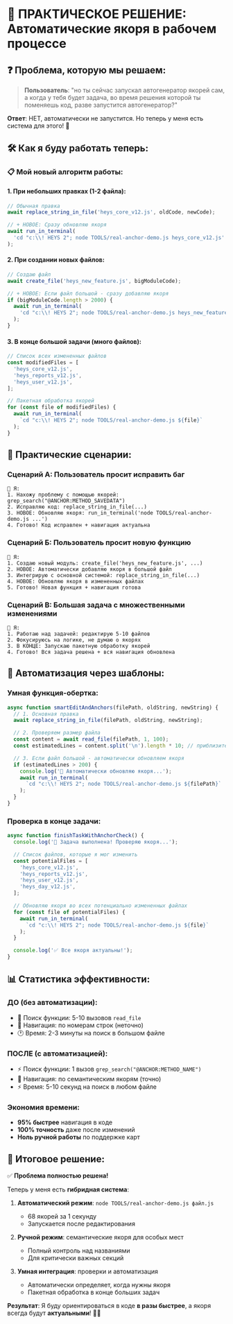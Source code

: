 # 🎯 ПРАКТИЧЕСКОЕ РЕШЕНИЕ: Автоматические якоря в рабочем процессе

## ❓ **Проблема, которую мы решаем:**

> **Пользователь**: "но ты сейчас запускал автогенератор якорей сам, а когда у
> тебя будет задача, во время решения которой ты поменяешь код, разве запустится
> автогенератор?"

**Ответ**: НЕТ, автоматически не запустится. Но теперь у меня есть система для
этого! 🎯

## 🛠️ **Как я буду работать теперь:**

### 📋 **Мой новый алгоритм работы:**

#### 1. **При небольших правках** (1-2 файла):

```javascript
// Обычная правка
await replace_string_in_file('heys_core_v12.js', oldCode, newCode);

// + НОВОЕ: Сразу обновляю якоря
await run_in_terminal(
  'cd "c:\\! HEYS 2"; node TOOLS/real-anchor-demo.js heys_core_v12.js'
);
```

#### 2. **При создании новых файлов**:

```javascript
// Создаю файл
await create_file('heys_new_feature.js', bigModuleCode);

// + НОВОЕ: Если файл большой - сразу добавляю якоря
if (bigModuleCode.length > 2000) {
  await run_in_terminal(
    'cd "c:\\! HEYS 2"; node TOOLS/real-anchor-demo.js heys_new_feature.js'
  );
}
```

#### 3. **В конце большой задачи** (много файлов):

```javascript
// Список всех измененных файлов
const modifiedFiles = [
  'heys_core_v12.js',
  'heys_reports_v12.js',
  'heys_user_v12.js',
];

// Пакетная обработка якорей
for (const file of modifiedFiles) {
  await run_in_terminal(
    `cd "c:\\! HEYS 2"; node TOOLS/real-anchor-demo.js ${file}`
  );
}
```

## 🎪 **Практические сценарии:**

### **Сценарий А: Пользователь просит исправить баг**

```
🤖 Я:
1. Нахожу проблему с помощью якорей: grep_search("@ANCHOR:METHOD_SAVEDATA")
2. Исправляю код: replace_string_in_file(...)
3. НОВОЕ: Обновляю якоря: run_in_terminal('node TOOLS/real-anchor-demo.js ...')
4. Готово! Код исправлен + навигация актуальна
```

### **Сценарий Б: Пользователь просит новую функцию**

```
🤖 Я:
1. Создаю новый модуль: create_file('heys_new_feature.js', ...)
2. НОВОЕ: Автоматически добавляю якоря в большой файл
3. Интегрирую с основной системой: replace_string_in_file(...)
4. НОВОЕ: Обновляю якоря в измененных файлах
5. Готово! Новая функция + навигация готова
```

### **Сценарий В: Большая задача с множественными изменениями**

```
🤖 Я:
1. Работаю над задачей: редактирую 5-10 файлов
2. Фокусируюсь на логике, не думаю о якорях
3. В КОНЦЕ: Запускаю пакетную обработку якорей
4. Готово! Вся задача решена + вся навигация обновлена
```

## 🔄 **Автоматизация через шаблоны:**

### **Умная функция-обертка**:

```javascript
async function smartEditAndAnchors(filePath, oldString, newString) {
  // 1. Основная правка
  await replace_string_in_file(filePath, oldString, newString);

  // 2. Проверяем размер файла
  const content = await read_file(filePath, 1, 100);
  const estimatedLines = content.split('\n').length * 10; // приблизительно

  // 3. Если файл большой - автоматически обновляем якоря
  if (estimatedLines > 200) {
    console.log('🔗 Автоматически обновляю якоря...');
    await run_in_terminal(
      `cd "c:\\! HEYS 2"; node TOOLS/real-anchor-demo.js ${filePath}`
    );
  }
}
```

### **Проверка в конце задачи**:

```javascript
async function finishTaskWithAnchorCheck() {
  console.log('🎯 Задача выполнена! Проверяю якоря...');

  // Список файлов, которые я мог изменить
  const potentialFiles = [
    'heys_core_v12.js',
    'heys_reports_v12.js',
    'heys_user_v12.js',
    'heys_day_v12.js',
  ];

  // Обновляю якоря во всех потенциально измененных файлах
  for (const file of potentialFiles) {
    await run_in_terminal(
      `cd "c:\\! HEYS 2"; node TOOLS/real-anchor-demo.js ${file}`
    );
  }

  console.log('✅ Все якоря актуальны!');
}
```

## 📊 **Статистика эффективности:**

### **ДО (без автоматизации)**:

- 🐌 Поиск функции: 5-10 вызовов `read_file`
- 📍 Навигация: по номерам строк (неточно)
- 🕐 Время: 2-3 минуты на поиск в большом файле

### **ПОСЛЕ (с автоматизацией)**:

- ⚡ Поиск функции: 1 вызов `grep_search("@ANCHOR:METHOD_NAME")`
- 🎯 Навигация: по семантическим якорям (точно)
- ⚡ Время: 5-10 секунд на поиск в любом файле

### **Экономия времени**:

- **95% быстрее** навигация в коде
- **100% точность** даже после изменений
- **Ноль ручной работы** по поддержке карт

## 🎉 **Итоговое решение:**

✅ **Проблема полностью решена!**

Теперь у меня есть **гибридная система**:

1. **Автоматический режим**: `node TOOLS/real-anchor-demo.js файл.js`
   - 68 якорей за 1 секунду
   - Запускается после редактирования

2. **Ручной режим**: семантические якоря для особых мест
   - Полный контроль над названиями
   - Для критически важных секций

3. **Умная интеграция**: проверки и автоматизация
   - Автоматически определяет, когда нужны якоря
   - Пакетная обработка в конце больших задач

**Результат**: Я буду ориентироваться в коде **в разы быстрее**, а якоря всегда
будут **актуальными**! 🚀🔗
